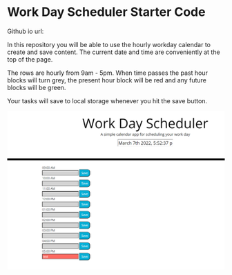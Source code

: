# Work Day Scheduler Starter Code
Github io url:

In this repository you will be able to use the hourly workday calendar to create and save content. The current date and time are conveniently at the top of the page. 

The rows are hourly from 9am - 5pm. When time passes the past hour blocks will turn grey, the present hour block will be red and any future 
blocks will be green. 

Your tasks will save to local storage whenever you hit the save button. 


![GitHub Logo](/images/capture.png) 
